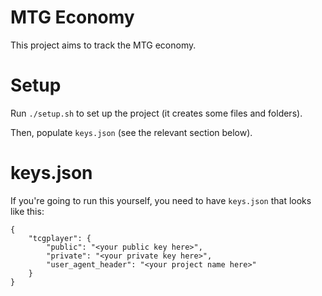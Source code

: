 # MTG Economy
This project aims to track the MTG economy.

# Setup
Run `./setup.sh` to set up the project (it creates some files and folders).

Then, populate `keys.json` (see the relevant section below).

# keys.json
If you're going to run this yourself, you need to have `keys.json` that looks like this:
```
{
    "tcgplayer": {
        "public": "<your public key here>",
        "private": "<your private key here>",
        "user_agent_header": "<your project name here>"
    }
}
```